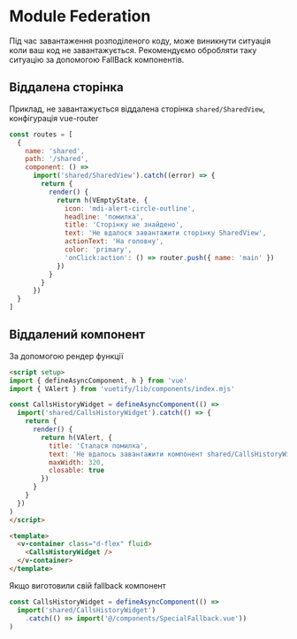 # Module Federation

Під час завантаження розподіленого коду, може виникнути ситуація коли ваш код не завантажується. Рекомендуємо обробляти таку ситуацію за допомогою FallBack компонентів.

## Віддалена сторінка

Приклад, не завантажується віддалена сторінка `shared/SharedView`, конфігурація vue-router

```js
const routes = [
  {
    name: 'shared',
    path: '/shared',
    component: () =>
      import('shared/SharedView').catch((error) => {
        return {
          render() {
            return h(VEmptyState, {
              icon: 'mdi-alert-circle-outline',
              headline: 'помилка',
              title: 'Сторінку не знайдено',
              text: 'Не вдалося завантажити сторінку SharedView',
              actionText: 'На головну',
              color: 'primary',
              'onClick:action': () => router.push({ name: 'main' })
            })
          }
        }
      })
  }
]
```

## Віддалений компонент

За допомогою рендер функції

```html
<script setup>
import { defineAsyncComponent, h } from 'vue'
import { VAlert } from 'vuetify/lib/components/index.mjs'

const CallsHistoryWidget = defineAsyncComponent(() =>
  import('shared/CallsHistoryWidget').catch(() => {
    return {
      render() {
        return h(VAlert, {
          title: 'Сталася помилка',
          text: 'Не вдалось завантажити компонент shared/CallsHistoryWidget',
          maxWidth: 320,
          closable: true
        })
      }
    }
  })
)
</script>

<template>
  <v-container class="d-flex" fluid>
    <CallsHistoryWidget />
  </v-container>
</template>
```

Якщо виготовили свій fallback компонент

```js
const CallsHistoryWidget = defineAsyncComponent(() =>
  import('shared/CallsHistoryWidget')
    .catch(() => import('@/components/SpecialFallback.vue'))
)
```